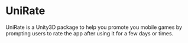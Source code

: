 UniRate
=======

UniRate is a Unity3D package to help you promote you mobile games by prompting users to rate the app after using it for a few days or times.
